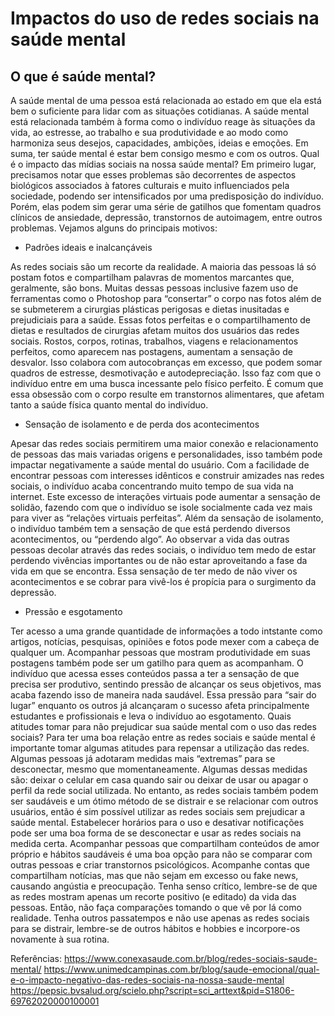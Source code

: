 # Impactos do uso de redes sociais na saúde mental

## O que é saúde mental? 
A saúde mental de uma pessoa está relacionada ao estado em que ela está bem o suficiente para lidar com as situações cotidianas.
A saúde mental está relacionada também à forma como o indivíduo reage às situações da vida, ao estresse, ao trabalho e sua produtividade e ao modo como harmoniza seus desejos, capacidades, ambições, ideias e emoções. Em suma, ter saúde mental é estar bem consigo mesmo e com os outros.
Qual é o impacto das mídias sociais na nossa saúde mental?
Em primeiro lugar, precisamos notar que esses problemas são decorrentes de aspectos biológicos associados à fatores culturais e muito influenciados pela sociedade, podendo ser intensificados por uma predisposição do indivíduo. 
Porém, elas podem sim gerar uma série de gatilhos que fomentam quadros clínicos de ansiedade, depressão, transtornos de autoimagem, entre outros problemas. Vejamos alguns do principais motivos:

- Padrões ideais e inalcançáveis
  
As redes sociais são um recorte da realidade. A maioria das pessoas lá só postam fotos e compartilham palavras de momentos marcantes que, geralmente, são bons. 
Muitas dessas pessoas inclusive fazem uso de ferramentas como o Photoshop para “consertar” o corpo nas fotos além de se submeterem a cirurgias plásticas perigosas e dietas inusitadas e prejudiciais para a saúde.
Essas fotos perfeitas e o compartilhamento de dietas e resultados de cirurgias afetam muitos dos usuários das redes sociais.
Rostos, corpos, rotinas, trabalhos, viagens e relacionamentos perfeitos, como aparecem nas postagens, aumentam a sensação de desvalor. Isso colabora com autocobranças em excesso, que podem somar quadros de estresse, desmotivação e autodepreciação.
Isso faz com que o indivíduo entre em uma busca incessante pelo físico perfeito. É comum que essa obsessão com o corpo resulte em transtornos alimentares, que afetam tanto a saúde física quanto mental do indivíduo.

-	Sensação de isolamento e de perda dos acontecimentos
  
Apesar das redes sociais permitirem uma maior conexão e relacionamento de pessoas das mais variadas origens e personalidades, isso também pode impactar negativamente a saúde mental do usuário.
Com a facilidade de encontrar pessoas com interesses idênticos e construir amizades nas redes sociais, o indivíduo acaba concentrando muito tempo de sua vida na internet.
Este excesso de interações virtuais pode aumentar a sensação de solidão, fazendo com que o indivíduo se isole socialmente cada vez mais para viver as “relações virtuais perfeitas”. Além da sensação de isolamento, o indivíduo também tem a sensação de que está perdendo diversos acontecimentos, ou “perdendo algo”.
Ao observar a vida das outras pessoas decolar através das redes sociais, o indivíduo tem medo de estar perdendo vivências importantes ou de não estar aproveitando a fase da vida em que se encontra.
Essa sensação de ter medo de não viver os acontecimentos e se cobrar para vivê-los é propícia para o surgimento da depressão.

-	Pressão e esgotamento
  
Ter acesso a uma grande quantidade de informações a todo intstante como artigos, notícias, pesquisas, opiniões e fotos pode mexer com a cabeça de qualquer um.
Acompanhar pessoas que mostram produtividade em suas postagens também pode ser um gatilho para quem as acompanham.
O indivíduo que acessa esses conteúdos passa a ter a sensação de que precisa ser produtivo, sentindo pressão de alcançar os seus objetivos, mas acaba fazendo isso de maneira nada saudável.
Essa pressão para “sair do lugar” enquanto os outros já alcançaram o sucesso afeta principalmente estudantes e profissionais e leva o indivíduo ao esgotamento.
Quais atitudes tomar para não prejudicar sua saúde mental com o uso das redes sociais?
Para ter uma boa relação entre as redes sociais e saúde mental é importante tomar algumas atitudes para repensar a utilização das redes.
Algumas pessoas já adotaram medidas mais “extremas” para se desconectar, mesmo que momentaneamente. Algumas dessas medidas são: deixar o celular em casa quando sair ou deixar de usar ou apagar o perfil da rede social utilizada.
No entanto, as redes sociais também podem ser saudáveis e um ótimo método de se distrair e se relacionar com outros usuários, então é sim possível utilizar as redes sociais sem prejudicar a saúde mental.
Estabelecer horários para o uso e desativar notificações pode ser uma boa forma de se desconectar e usar as redes sociais na medida certa.
Acompanhar pessoas que compartilham conteúdos de amor próprio e hábitos saudáveis é uma boa opção para não se comparar com outras pessoas e criar transtornos psicológicos.
Acompanhe contas que compartilham notícias, mas que não sejam em excesso ou fake news, causando angústia e preocupação.
Tenha senso crítico, lembre-se de que as redes mostram apenas um recorte positivo (e editado) da vida das pessoas. Então, não faça comparações tomando o que vê por lá como realidade.
Tenha outros passatempos e não use apenas as redes sociais para se distrair, lembre-se de outros hábitos e hobbies e incorpore-os novamente à sua rotina.

Referências: https://www.conexasaude.com.br/blog/redes-sociais-saude-mental/
https://www.unimedcampinas.com.br/blog/saude-emocional/qual-e-o-impacto-negativo-das-redes-sociais-na-nossa-saude-mental
https://pepsic.bvsalud.org/scielo.php?script=sci_arttext&pid=S1806-69762020000100001
